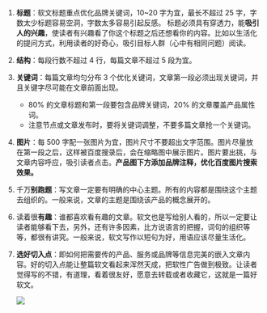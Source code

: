 1. **标题**：软文标题重点优化品牌关键词，10~20 字为宜，最长不超过 25 字，字数太少标题容易空洞，字数太多容易引起反感。
   标题必须具有穿透力，能**吸引人的兴趣**，使读者有兴趣看了你这个标题之后还想看你的内容。比如以生活化的提问方式，利用读者的好奇心，吸引目标人群（心中有相同问题）阅读。

2. **结构**：每段行数不超过 4 行，每篇文章不超过 5 段为宜。

3. **关键词**：每篇文章均匀分布 3 个优化关键词，文章第一段必须出现关键词，并且关键字尽可能在文章前面出现。
    * 80% 的文章标题和第一段要包含品牌关键词，20% 的文章覆盖产品属性词。
    * 注意节点或文章发布时，要将关键词调整，不要多篇文章抢一个关键词。

4. **图片**：每 500 字配一张图片为宜，图片尺寸不要超出文字范围。图片尽量放在第一段之后，这样被百度搜录后，会在缩略图中展示图片。图片要出挑，与文章内容呼应，吸引读者点击。**产品图下方添加品牌注释，优化百度图片搜索效果。**

5. 千万**别跑题**：写文章一定要有明确的中心主题。所有的内容都是围绕这个主题去组织的。一般来说，文章的主题是围绕该产品的概念展开的。

6. 读着很**有趣**：谁都喜欢看有趣的文章。软文也是写给别人看的，所以一定要让读者能够看下去，另外，还有许多因素，比方说语言的把握，词句的组织等等，都很有讲究。一般来说，软文写作以短句为好，用语应该尽量生活化。

7. **选好切入点**：即如何把需要传的产品、服务或品牌等信息完美的嵌入文章内容。好的切入点能让整篇软文看起来浑然天成，把软性广告做到极致。让读者觉得写的不错，有道理，看着很友好，愿意去转载或者收藏它，这就是一篇好软文。

   ![](http://tc.seoipo.com/20200728215054.png)
